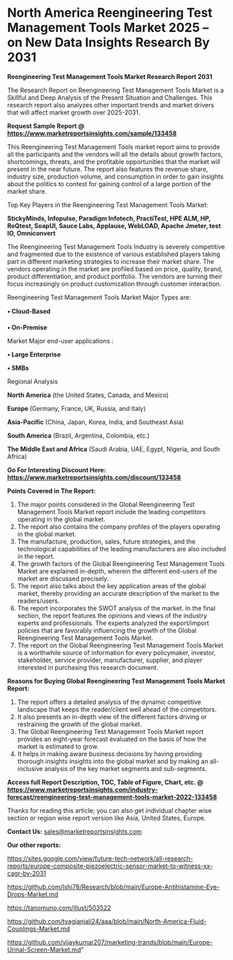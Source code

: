 # North America Reengineering Test Management Tools Market 2025 – on New Data Insights Research By 2031

<strong>Reengineering Test Management Tools Market Research Report 2031</strong>

The Research Report on Reengineering Test Management Tools Market is a Skillful and Deep Analysis of the Present Situation and Challenges. This research report also analyzes other important trends and market drivers that will affect market growth over 2025-2031.

<strong>Request Sample Report @ <a href=https://www.marketreportsinsights.com/sample/133458>https://www.marketreportsinsights.com/sample/133458</a></strong>

This Reengineering Test Management Tools market report aims to provide all the participants and the vendors will all the details about growth factors, shortcomings, threats, and the profitable opportunities that the market will present in the near future. The report also features the revenue share, industry size, production volume, and consumption in order to gain insights about the politics to contest for gaining control of a large portion of the market share.

Top Key Players in the Reengineering Test Management Tools Market:

<strong>StickyMinds, Infopulse, Paradigm Infotech, PractiTest, HPE ALM, HP, ReQtest, SoapUI, Sauce Labs, Applause, WebLOAD, Apache Jmeter, test IO, Omniconvert</strong>

The Reengineering Test Management Tools Industry is severely competitive and fragmented due to the existence of various established players taking part in different marketing strategies to increase their market share. The vendors operating in the market are profiled based on price, quality, brand, product differentiation, and product portfolio. The vendors are turning their focus increasingly on product customization through customer interaction.

Reengineering Test Management Tools Market Major Types are:

<strong>• Cloud-Based

• On-Premise</strong>

Market Major end-user applications :

<strong>• Large Enterprise

• SMBs</strong>

Regional Analysis

</u><strong><b>North America</b></strong> (the United States, Canada, and Mexico)

<strong><b>Europe </b></strong>(Germany, France, UK, Russia, and Italy)

<strong><b>Asia-Pacific</b></strong> (China, Japan, Korea, India, and Southeast Asia)

<strong><b>South America</b></strong> (Brazil, Argentina, Colombia, etc.)

<strong><b>The Middle East and Africa</b></strong> (Saudi Arabia, UAE, Egypt, Nigeria, and South Africa)

<strong>Go For Interesting Discount Here: <a href=https://www.marketreportsinsights.com/discount/133458>https://www.marketreportsinsights.com/discount/133458</a></strong>

<strong>Points Covered in The Report:</strong>
<ol>
  <li>The major points considered in the Global Reengineering Test Management Tools Market report include the leading competitors operating in the global market.</li>
  <li>The report also contains the company profiles of the players operating in the global market.</li>
  <li>The manufacture, production, sales, future strategies, and the technological capabilities of the leading manufacturers are also included in the report.</li>
  <li>The growth factors of the Global Reengineering Test Management Tools Market are explained in-depth, wherein the different end-users of the market are discussed precisely.</li>
  <li>The report also talks about the key application areas of the global market, thereby providing an accurate description of the market to the readers/users.</li>
  <li>The report incorporates the SWOT analysis of the market. In the final section, the report features the opinions and views of the industry experts and professionals. The experts analyzed the export/import policies that are favorably influencing the growth of the Global Reengineering Test Management Tools Market.</li>
  <li>The report on the Global Reengineering Test Management Tools Market is a worthwhile source of information for every policymaker, investor, stakeholder, service provider, manufacturer, supplier, and player interested in purchasing this research document.</li>
</ol>
<strong>Reasons for Buying Global Reengineering Test Management Tools Market Report:</strong>

<ol>
  <li>The report offers a detailed analysis of the dynamic competitive landscape that keeps the reader/client well ahead of the competitors.</li>
  <li>It also presents an in-depth view of the different factors driving or restraining the growth of the global market.</li>
  <li>The Global Reengineering Test Management Tools Market report provides an eight-year forecast evaluated on the basis of how the market is estimated to grow.</li>
  <li>It helps in making aware business decisions by having providing thorough insights insights into the global market and by making an all-inclusive analysis of the key market segments and sub-segments.</li>
</ol>
<strong>Access full Report Description, TOC, Table of Figure, Chart, etc. @ <a href=https://www.marketreportsinsights.com/industry-forecast/reengineering-test-management-tools-market-2022-133458>https://www.marketreportsinsights.com/industry-forecast/reengineering-test-management-tools-market-2022-133458</a></strong>


Thanks for reading this article; you can also get individual chapter wise section or region wise report version like Asia, United States, Europe.

<strong>Contact Us:</strong>
sales@marketreportsinsights.com

<strong>Our other reports:</strong>

<a href=https://sites.google.com/view/future-tech-network/all-research-reports/europe-composite-piezoelectric-sensor-market-to-witness-xx-cagr-by-2031>https://sites.google.com/view/future-tech-network/all-research-reports/europe-composite-piezoelectric-sensor-market-to-witness-xx-cagr-by-2031</a>

<a href=https://github.com/Ishi78/Research/blob/main/Europe-Antihistamine-Eye-Drops-Market.md>https://github.com/Ishi78/Research/blob/main/Europe-Antihistamine-Eye-Drops-Market.md</a>

<a href=https://tanomuno.com/illust/503522>https://tanomuno.com/illust/503522</a>

<a href=https://github.com/tyagianjali24/aaa/blob/main/North-America-Fluid-Couplings-Market.md>https://github.com/tyagianjali24/aaa/blob/main/North-America-Fluid-Couplings-Market.md</a>

<a href=https://github.com/vijaykumar207/marketing-trands/blob/main/Europe-Urinal-Screen-Market.md>https://github.com/vijaykumar207/marketing-trands/blob/main/Europe-Urinal-Screen-Market.md</a>"
